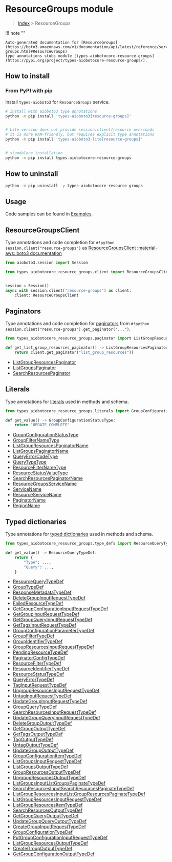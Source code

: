 # ResourceGroups module

> [Index](../README.md) > ResourceGroups


!!! note ""

    Auto-generated documentation for [ResourceGroups](https://boto3.amazonaws.com/v1/documentation/api/latest/reference/services/resource-groups.html#ResourceGroups)
    type annotations stubs module [types-aiobotocore-resource-groups](https://pypi.org/project/types-aiobotocore-resource-groups/).

## How to install



### From PyPI with pip

Install `types-aioboto3` for `ResourceGroups` service.

```bash
# install with aioboto3 type annotations
python -m pip install 'types-aioboto3[resource-groups]'


# Lite version does not provide session.client/resource overloads
# it is more RAM-friendly, but requires explicit type annotations
python -m pip install 'types-aioboto3-lite[resource-groups]'


# standalone installation
python -m pip install types-aiobotocore-resource-groups
```



## How to uninstall

```bash
python -m pip uninstall -y types-aiobotocore-resource-groups
```

## Usage

Code samples can be found in [Examples](./usage.md).

## ResourceGroupsClient

Type annotations and code completion for  `#!python session.client("resource-groups")` as [ResourceGroupsClient](./client.md)
[:material-aws: boto3 documentation](https://boto3.amazonaws.com/v1/documentation/api/latest/reference/services/resource-groups.html#ResourceGroups.Client)

```python title="Usage example"
from aioboto3.session import Session

from types_aiobotocore_resource_groups.client import ResourceGroupsClient


session = Session()
async with session.client("resource-groups") as client:
    client: ResourceGroupsClient
```


## Paginators

Type annotations and code completion for
[paginators](./paginators.md)
from `#!python session.client("resource-groups").get_paginator("...")`.

```python title="Usage example"
from types_aiobotocore_resource_groups.paginator import ListGroupResourcesPaginator

def get_list_group_resources_paginator() -> ListGroupResourcesPaginator:
    return client.get_paginator("list_group_resources"))
```

- [ListGroupResourcesPaginator](./paginators.md#listgroupresourcespaginator)
- [ListGroupsPaginator](./paginators.md#listgroupspaginator)
- [SearchResourcesPaginator](./paginators.md#searchresourcespaginator)








## Literals

Type annotations for [literals](./literals.md) used in methods and schema.

```python title="Usage example"
from types_aiobotocore_resource_groups.literals import GroupConfigurationStatusType

def get_value() -> GroupConfigurationStatusType:
    return "UPDATE_COMPLETE"
```

- [GroupConfigurationStatusType](./literals.md#groupconfigurationstatustype)
- [GroupFilterNameType](./literals.md#groupfilternametype)
- [ListGroupResourcesPaginatorName](./literals.md#listgroupresourcespaginatorname)
- [ListGroupsPaginatorName](./literals.md#listgroupspaginatorname)
- [QueryErrorCodeType](./literals.md#queryerrorcodetype)
- [QueryTypeType](./literals.md#querytypetype)
- [ResourceFilterNameType](./literals.md#resourcefilternametype)
- [ResourceStatusValueType](./literals.md#resourcestatusvaluetype)
- [SearchResourcesPaginatorName](./literals.md#searchresourcespaginatorname)
- [ResourceGroupsServiceName](./literals.md#resourcegroupsservicename)
- [ServiceName](./literals.md#servicename)
- [ResourceServiceName](./literals.md#resourceservicename)
- [PaginatorName](./literals.md#paginatorname)
- [RegionName](./literals.md#regionname)




## Typed dictionaries

Type annotations for [typed dictionaries](./type_defs.md) used in methods and schema.

```python title="Usage example"
from types_aiobotocore_resource_groups.type_defs import ResourceQueryTypeDef

def get_value() -> ResourceQueryTypeDef:
    return {
        "Type": ...,
        "Query": ...,
    }
```

- [ResourceQueryTypeDef](./type_defs.md#resourcequerytypedef)
- [GroupTypeDef](./type_defs.md#grouptypedef)
- [ResponseMetadataTypeDef](./type_defs.md#responsemetadatatypedef)
- [DeleteGroupInputRequestTypeDef](./type_defs.md#deletegroupinputrequesttypedef)
- [FailedResourceTypeDef](./type_defs.md#failedresourcetypedef)
- [GetGroupConfigurationInputRequestTypeDef](./type_defs.md#getgroupconfigurationinputrequesttypedef)
- [GetGroupInputRequestTypeDef](./type_defs.md#getgroupinputrequesttypedef)
- [GetGroupQueryInputRequestTypeDef](./type_defs.md#getgroupqueryinputrequesttypedef)
- [GetTagsInputRequestTypeDef](./type_defs.md#gettagsinputrequesttypedef)
- [GroupConfigurationParameterTypeDef](./type_defs.md#groupconfigurationparametertypedef)
- [GroupFilterTypeDef](./type_defs.md#groupfiltertypedef)
- [GroupIdentifierTypeDef](./type_defs.md#groupidentifiertypedef)
- [GroupResourcesInputRequestTypeDef](./type_defs.md#groupresourcesinputrequesttypedef)
- [PendingResourceTypeDef](./type_defs.md#pendingresourcetypedef)
- [PaginatorConfigTypeDef](./type_defs.md#paginatorconfigtypedef)
- [ResourceFilterTypeDef](./type_defs.md#resourcefiltertypedef)
- [ResourceIdentifierTypeDef](./type_defs.md#resourceidentifiertypedef)
- [ResourceStatusTypeDef](./type_defs.md#resourcestatustypedef)
- [QueryErrorTypeDef](./type_defs.md#queryerrortypedef)
- [TagInputRequestTypeDef](./type_defs.md#taginputrequesttypedef)
- [UngroupResourcesInputRequestTypeDef](./type_defs.md#ungroupresourcesinputrequesttypedef)
- [UntagInputRequestTypeDef](./type_defs.md#untaginputrequesttypedef)
- [UpdateGroupInputRequestTypeDef](./type_defs.md#updategroupinputrequesttypedef)
- [GroupQueryTypeDef](./type_defs.md#groupquerytypedef)
- [SearchResourcesInputRequestTypeDef](./type_defs.md#searchresourcesinputrequesttypedef)
- [UpdateGroupQueryInputRequestTypeDef](./type_defs.md#updategroupqueryinputrequesttypedef)
- [DeleteGroupOutputTypeDef](./type_defs.md#deletegroupoutputtypedef)
- [GetGroupOutputTypeDef](./type_defs.md#getgroupoutputtypedef)
- [GetTagsOutputTypeDef](./type_defs.md#gettagsoutputtypedef)
- [TagOutputTypeDef](./type_defs.md#tagoutputtypedef)
- [UntagOutputTypeDef](./type_defs.md#untagoutputtypedef)
- [UpdateGroupOutputTypeDef](./type_defs.md#updategroupoutputtypedef)
- [GroupConfigurationItemTypeDef](./type_defs.md#groupconfigurationitemtypedef)
- [ListGroupsInputRequestTypeDef](./type_defs.md#listgroupsinputrequesttypedef)
- [ListGroupsOutputTypeDef](./type_defs.md#listgroupsoutputtypedef)
- [GroupResourcesOutputTypeDef](./type_defs.md#groupresourcesoutputtypedef)
- [UngroupResourcesOutputTypeDef](./type_defs.md#ungroupresourcesoutputtypedef)
- [ListGroupsInputListGroupsPaginateTypeDef](./type_defs.md#listgroupsinputlistgroupspaginatetypedef)
- [SearchResourcesInputSearchResourcesPaginateTypeDef](./type_defs.md#searchresourcesinputsearchresourcespaginatetypedef)
- [ListGroupResourcesInputListGroupResourcesPaginateTypeDef](./type_defs.md#listgroupresourcesinputlistgroupresourcespaginatetypedef)
- [ListGroupResourcesInputRequestTypeDef](./type_defs.md#listgroupresourcesinputrequesttypedef)
- [ListGroupResourcesItemTypeDef](./type_defs.md#listgroupresourcesitemtypedef)
- [SearchResourcesOutputTypeDef](./type_defs.md#searchresourcesoutputtypedef)
- [GetGroupQueryOutputTypeDef](./type_defs.md#getgroupqueryoutputtypedef)
- [UpdateGroupQueryOutputTypeDef](./type_defs.md#updategroupqueryoutputtypedef)
- [CreateGroupInputRequestTypeDef](./type_defs.md#creategroupinputrequesttypedef)
- [GroupConfigurationTypeDef](./type_defs.md#groupconfigurationtypedef)
- [PutGroupConfigurationInputRequestTypeDef](./type_defs.md#putgroupconfigurationinputrequesttypedef)
- [ListGroupResourcesOutputTypeDef](./type_defs.md#listgroupresourcesoutputtypedef)
- [CreateGroupOutputTypeDef](./type_defs.md#creategroupoutputtypedef)
- [GetGroupConfigurationOutputTypeDef](./type_defs.md#getgroupconfigurationoutputtypedef)

